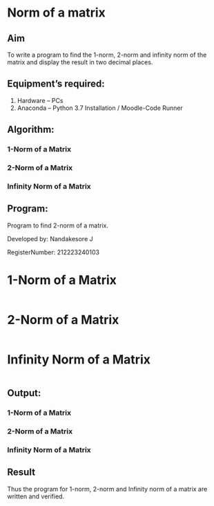 # Norm of a matrix
## Aim
To write a program to find the 1-norm, 2-norm and infinity norm of the matrix and display the result in two decimal places.
## Equipment’s required:
1.	Hardware – PCs
2.	Anaconda – Python 3.7 Installation / Moodle-Code Runner
## Algorithm:

### 1-Norm of a Matrix<br>
	

### 2-Norm of a Matrix <br>
      

### Infinity Norm of a Matrix <br>
       
## Program:

Program to find 2-norm of a matrix.

Developed by: Nandakesore J

RegisterNumber: 212223240103

# 1-Norm of a Matrix

```

```

# 2-Norm of a Matrix
```

```
# Infinity Norm of a Matrix
```

```

## Output:
### 1-Norm of a Matrix


### 2-Norm of a Matrix


### Infinity Norm of a Matrix


## Result
Thus the program for 1-norm, 2-norm and Infinity norm of a matrix are written and verified.
